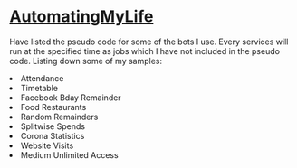 # [AutomatingMyLife](#)
Have listed the pseudo code for some of the bots I use. Every services will run at the specified time as jobs which I have not included in the pseudo code. Listing down some of my samples:

<li>Attendance
<li>Timetable
<li>Facebook Bday Remainder
<li>Food Restaurants
<li>Random Remainders
<li>Splitwise Spends
<li>Corona Statistics
<li>Website Visits
<li>Medium Unlimited Access
